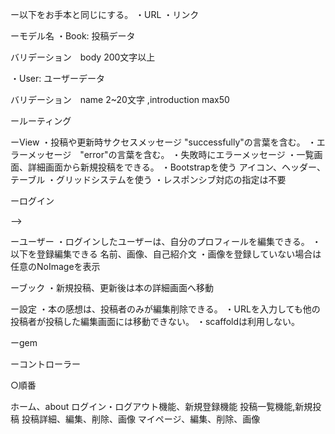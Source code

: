 ー以下をお手本と同じにする。
・URL
・リンク

ーモデル名
・Book: 投稿データ
<!-- カラム名:title,body,user_id -->
バリデーション　body 200文字以上

・User: ユーザーデータ
<!-- カラム名: name, introduction, profile_image_id -->
バリデーション　name 2~20文字 ,introduction max50



ールーティング
<!-- ・ルートパスを設定 -->
<!-- ・resourcesを使う -->

ーView
・投稿や更新時サクセスメッセージ "successfully"の言葉を含む。
・エラーメッセージ　"error"の言葉を含む。
・失敗時にエラーメッセージ
・一覧画面、詳細画面から新規投稿をできる。
・Bootstrapを使う
アイコン、ヘッダー、テーブル
・グリッドシステムを使う
・レスポンシブ対応の指定は不要

ーログイン
<!-- ・ヘッダーの内容を変える -->
<!-- ・ログイン済　Home, Users, Books, logout -->
<!-- ・ログイン前　Home, About, sign up, login -->
<!-- ・ユーザー名、メー<!-- ル、パスワードでユーザーの新規登録をする。 --> -->
<!-- ・ユーザー名とパスワードでログイン -->
<!-- ・ログイン後はマイページへ移動 -->

ーユーザー
・ログインしたユーザーは、自分のプロフィールを編集できる。
・以下を登録編集できる
名前、画像、自己紹介文
・画像を登録していない場合は任意のNoImageを表示


ーブック
・新規投稿、更新後は本の詳細画面へ移動

ー設定
・本の感想は、投稿者のみが編集削除できる。
・URLを入力しても他の投稿者が投稿した編集画面には移動できない。
・scaffoldは利用しない。

ーgem
<!-- ・refile -->
<!-- ・devise -->

ーコントローラー
<!-- ・users -->
<!-- create,new,edit,destroy,show -->
<!-- ・books -->
<!-- index,create,new,edit,destroy,show -->
<!-- ・homes -->
<!-- top,about -->

○順番
<!-- モデル、コントローラー、gem -->
ホーム、about
ログイン・ログアウト機能、新規登録機能
投稿一覧機能,新規投稿
投稿詳細、編集、削除、画像
マイページ、編集、削除、画像








